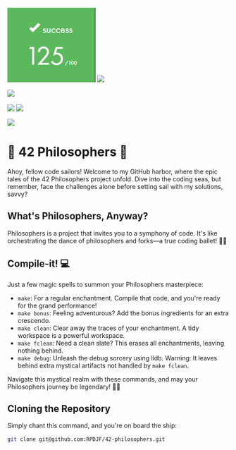 ![](https://raw.githubusercontent.com/RPDJF/42-Repos/main/cursus/philosophers_score.png)
![](https://github.com/ayogun/42-project-badges/blob/main/badges/philosophersm.png?raw=true)

![](https://img.shields.io/github/languages/code-size/rpdjf/42-philosophers?color=5BCFFF)

![](https://img.shields.io/badge/windows%20terminal-4D4D4D?style=for-the-badge&logo=windows%20terminal&logoColor=white)
![](https://img.shields.io/badge/WSL-0a97f5?style=for-the-badge&logo=linux&logoColor=white)

![](	https://img.shields.io/badge/mac%20os-000000?style=for-the-badge&logo=apple&logoColor=white)
# 🚀 42 Philosophers 🚀
Ahoy, fellow code sailors! Welcome to my GitHub harbor, where the epic tales of the 42 Philosophers project unfold. Dive into the coding seas, but remember, face the challenges alone before setting sail with my solutions, savvy?

## What's Philosophers, Anyway?
Philosophers is a project that invites you to a symphony of code. It's like orchestrating the dance of philosophers and forks—a true coding ballet! 💃🍴

## Compile-it! 💻

Just a few magic spells to summon your Philosophers masterpiece:

- `make`: For a regular enchantment. Compile that code, and you're ready for the grand performance!
- `make bonus`: Feeling adventurous? Add the bonus ingredients for an extra crescendo.
- `make clean`: Clear away the traces of your enchantment. A tidy workspace is a powerful workspace.
- `make fclean`: Need a clean slate? This erases all enchantments, leaving nothing behind.
- `make debug`: Unleash the debug sorcery using lldb. Warning: It leaves behind extra mystical artifacts not handled by `make fclean`.

Navigate this mystical realm with these commands, and may your Philosophers journey be legendary! 🌟🔮

## Cloning the Repository
Simply chant this command, and you're on board the ship:
```bash
git clone git@github.com:RPDJF/42-philosophers.git
```